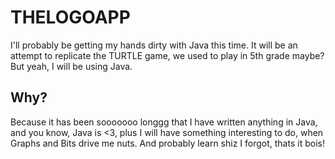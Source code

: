 <h1> THELOGOAPP</h1>
I'll probably be getting my hands dirty with Java this time. It will be an attempt to replicate the TURTLE game, we used to play in 5th grade maybe? But yeah, I will be using Java.
<h2> Why?</h2>
  Because it has been sooooooo longgg that I have written anything in Java, and you know, Java is <3, plus I will have something interesting to do, when Graphs and Bits drive me nuts. And probably learn shiz I forgot, thats it bois!

